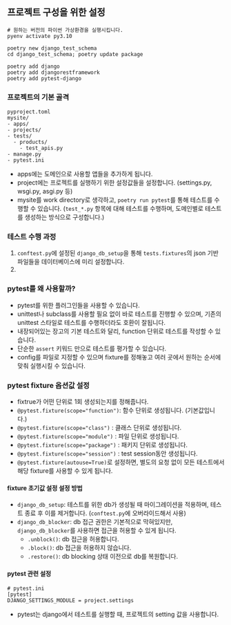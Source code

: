 ## 프로젝트 구성을 위한 설정
```shell
# 원하는 버전의 파이썬 가상환경을 실행시킵니다.
pyenv activate py3.10

poetry new django_test_schema
cd django_test_schema; poetry update package
```

```shell
poetry add django
poetry add djangorestframework
poetry add pytest-django
```

### 프로젝트의 기본 골격

```shell
pyproject.toml
mysite/
- apps/
- projects/
- tests/
  - products/
    - test_apis.py
- manage.py
- pytest.ini
```
- apps에는 도메인으로 사용할 앱들을 추가하게 됩니다.
- project에는 프로젝트를 실행하기 위한 설정값들을 설정합니다. (settings.py, wsgi.py, asgi.py 등)
- mysite를 work directory로 생각하고, `poetry run pytest`를 통해 테스트를 수행할 수 있습니다. (`test_*.py` 항목에 대해 테스트를 수행하며, 도메인별로 테스트를 생성하는 방식으로 구성합니다.)

### 테스트 수행 과정
1. `conftest.py`에 설정된 `django_db_setup`을 통해 `tests.fixtures`의 json 기반 파일들을 데이터베이스에 미리 설정합니다.
2. 

### pytest를 왜 사용할까?
- pytest를 위한 플러그인들을 사용할 수 있습니다. 
- unittest나 subclass를 사용할 필요 없이 바로 테스트를 진행할 수 있으며, 기존의 unittest 스타일로 테스트를 수행하더라도 호환이 잘됩니다.
- 내장되어있는 장고의 기본 테스트와 달리, function 단위로 테스트를 작성할 수 있습니다.
- 단순한 `assert` 키워드 만으로 테스트를 평가할 수 있습니다.
- config를 파일로 지정할 수 있으며 fixture를 정해놓고 여러 곳에서 원하는 순서에 맞춰 실행시킬 수 있습니다.

### pytest fixture 옵션값 설정
- fixtrue가 어떤 단위로 1회 생성되는지를 정해줍니다.
- `@pytest.fixture(scope="function")`: 함수 단위로 생성됩니다. (기본값입니다.)
- `@pytest.fixture(scope="class")` : 클래스 단위로 생성됩니다.
- `@pytest.fixture(scope="module")` : 파일 단위로 생성됩니다.
- `@pytest.fixture(scope="package")` : 패키지 단위로 생성됩니다.
- `@pytest.fixture(scope="session")` : test session동안  생성됩니다.
- `@pytest.fixture(autouse=True)`로 설정하면, 별도의 요청 없이 모든 테스트에서 해당 fixture를 사용할 수 있게 됩니다.

#### fixture 초기값 설정 설정 방법
- `django_db_setup`: 테스트를 위한 db가 생성될 때 마이그레이션을 적용하며, 테스트 종료 후 이를 제거합니다. (`conftest.py`에 오버라이드해서 사용)
- `django_db_blocker`: db 접근 권한은 기본적으로 막혀있지만, `django_db_blocker`를 사용하면 접근을 허용할 수 있게 됩니다. 
  - `.unblock()`: db 접근을 허용합니다. 
  - `.block()`: db 접근을 허용하지 않습니다.
  - `.restore()`: db blocking 상태 이전으로 db를 복원합니다.

#### pytest 관련 설정
```shell
# pytest.ini
[pytest]
DJANGO_SETTINGS_MODULE = project.settings
```
- pytest는 django에서 테스트를 실행할 때, 프로젝트의 setting 값을 사용합니다.